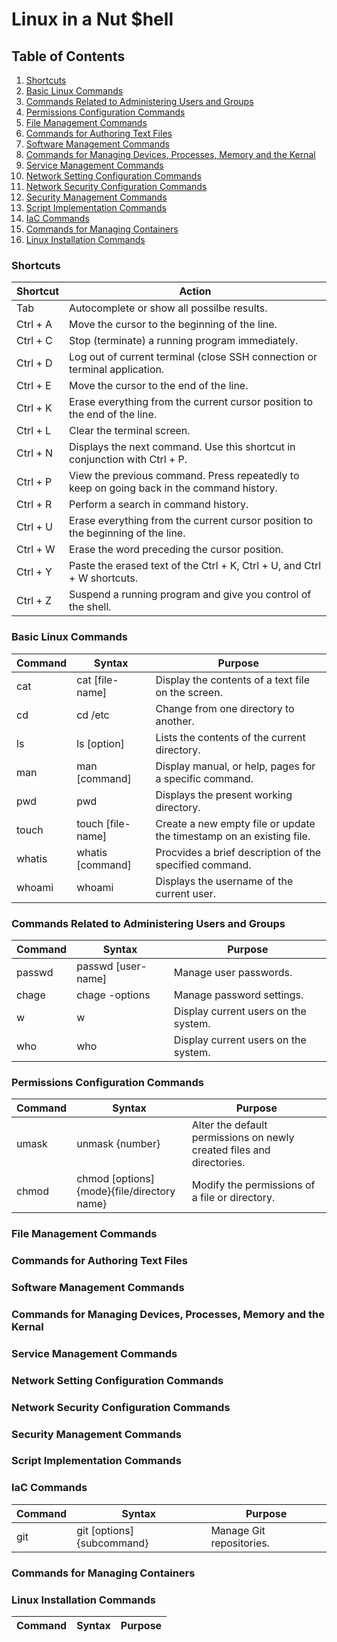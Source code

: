 # Linux in a Nut $hell
## Table of Contents
1.  [Shortcuts](https://github.com/iamroot-GitHub/Linux-in-a-Nut-Shell/blob/main/README.md#shortcuts)
2.  [Basic Linux Commands](https://github.com/iamroot-GitHub/Linux-in-a-Nut-Shell/blob/main/README.md#basic-linux-commands)
3.  [Commands Related to Administering Users and Groups](https://github.com/iamroot-GitHub/Linux-in-a-Nut-Shell/blob/main/README.md#commands-related-to-administering-users-and-groups)
4.  [Permissions Configuration Commands](https://github.com/iamroot-GitHub/Linux-in-a-Nut-Shell/blob/main/README.md#permissions-configuration-commands)
5.  [File Management Commands](https://github.com/iamroot-GitHub/Linux-in-a-Nut-Shell/blob/main/README.md#file-management-commands)
6.  [Commands for Authoring Text Files](https://github.com/iamroot-GitHub/Linux-in-a-Nut-Shell/blob/main/README.md#commands-for-authoring-text-files)
7.  [Software Management Commands](https://github.com/iamroot-GitHub/Linux-in-a-Nut-Shell/blob/main/README.md#software-management-commands)
8.  [Commands for Managing Devices, Processes, Memory and the Kernal](https://github.com/iamroot-GitHub/Linux-in-a-Nut-Shell/blob/main/README.md#commands-for-managing-devices-processes-memory-and-the-kernal)
9.  [Service Management Commands](https://github.com/iamroot-GitHub/Linux-in-a-Nut-Shell#service-management-commands)
10. [Network Setting Configuration Commands](https://github.com/iamroot-GitHub/Linux-in-a-Nut-Shell#network-setting-configuration-commands)
11. [Network Security Configuration Commands](https://github.com/iamroot-GitHub/Linux-in-a-Nut-Shell#network-security-configuration-commands)
12. [Security Management Commands](https://github.com/iamroot-GitHub/Linux-in-a-Nut-Shell#security-management-commands)
13. [Script Implementation Commands](https://github.com/iamroot-GitHub/Linux-in-a-Nut-Shell#script-implementation-commands)
14. [IaC Commands](https://github.com/iamroot-GitHub/Linux-in-a-Nut-Shell#iac-commands)
15. [Commands for Managing Containers](https://github.com/iamroot-GitHub/Linux-in-a-Nut-Shell#commands-for-managing-containers)
16. [Linux Installation Commands](https://github.com/iamroot-GitHub/Linux-in-a-Nut-Shell#linux-installation-commands)
### Shortcuts
|Shortcut|Action                                                                                   |
|--------|-----------------------------------------------------------------------------------------|
|Tab     |Autocomplete or show all possilbe results.                                               |
|Ctrl + A|Move the cursor to the beginning of the line.                                            |
|Ctrl + C|Stop (terminate) a running program immediately.                                          |
|Ctrl + D|Log out of current terminal (close SSH connection or terminal application.               | 
|Ctrl + E|Move the cursor to the end of the line.                                                  | 
|Ctrl + K|Erase everything from the current cursor position to the end of the line.                | 
|Ctrl + L|Clear the terminal screen.                                                               |
|Ctrl + N|Displays the next command. Use this shortcut in conjunction with Ctrl + P.               | 
|Ctrl + P|View the previous command. Press repeatedly to keep on going back in the command history.| 
|Ctrl + R|Perform a search in command history.                                                     | 
|Ctrl + U|Erase everything from the current cursor position to the beginning of the line.          | 
|Ctrl + W|Erase the word preceding the cursor position.                                            | 
|Ctrl + Y|Paste the erased text of the Ctrl + K, Ctrl + U, and Ctrl + W shortcuts.                 | 
|Ctrl + Z|Suspend a running program and give you control of the shell.                             |
### Basic Linux Commands
|Command   |Syntax           |Purpose                                                             |
|----------|-----------------|--------------------------------------------------------------------|
|cat       |cat [file-name]  |Display the contents of a text file on the screen.                  |
|cd        |cd /etc          |Change from one directory to another.                               |
|ls        |ls [option]      |Lists the contents of the current directory.                        |
|man       |man [command]    |Display manual, or help, pages for a specific command.              |
|pwd       |pwd              |Displays the present working directory.                             |
|touch     |touch [file-name]|Create a new empty file or update the timestamp on an existing file.|
|whatis    |whatis [command] |Procvides a brief description of the specified command.             |
|whoami    |whoami           |Displays the username of the current user.                          |
### Commands Related to Administering Users and Groups
|Command   |Syntax                                     |Purpose                             |
|----------|------------------|------------------------------------|
|passwd    |passwd [user-name]|Manage user passwords.              |
|chage     |chage -options    |Manage password settings.           |
|w         |w                 |Display current users on the system.|
|who       |who               |Display current users on the system.|
### Permissions Configuration Commands
|Command   |Syntax                                     |Purpose                                                              |
|----------|-------------------------------------------|---------------------------------------------------------------------|
|umask     |unmask {number}                            |Alter the default permissions on newly created files and directories.|
|chmod     |chmod [options] {mode}{file/directory name}|Modify the permissions of a file or directory.                       |
### File Management Commands
### Commands for Authoring Text Files
### Software Management Commands
### Commands for Managing Devices, Processes, Memory and the Kernal
### Service Management Commands
### Network Setting Configuration Commands
### Network Security Configuration Commands
### Security Management Commands
### Script Implementation Commands
### IaC Commands
|Command|Syntax                   |Purpose                 |
|-------|-------------------------|------------------------|
|git    |git [options]{subcommand}|Manage Git repositories.|
### Commands for Managing Containers
### Linux Installation Commands
|Command       |Syntax                                     |Purpose                                                              |
|------------- |-------------------------------------------|---------------------------------------------------------------------|

